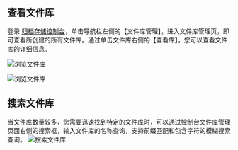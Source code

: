 ## 查看文件库
登录 [归档存储控制台](https://console.cloud.tencent.com/cas)，单击导航栏左侧的【文件库管理】，进入文件库管理页，即可查看所创建的所有文件库。通过单击文件库右侧的【查看库】，您可以查看文件库的详细信息。

![浏览文件库](https://main.qcloudimg.com/raw/0de27b3ee6f89f1b169f220a9410e122.png)

![浏览文件库](https://main.qcloudimg.com/raw/f091789089ee9b75cfb97b901b54eebc.png)

## 搜索文件库
当文件库数量较多，您需要迅速找到特定的文件库时，可以通过控制台文件库管理页面右侧的搜索框，输入文件库的名称查询，支持前缀匹配和包含字符的模糊搜索查询。
![搜索文件库](https://main.qcloudimg.com/raw/a18df66a271b98955136960bc5111536.png)
